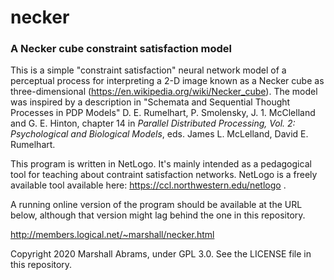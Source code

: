 necker 
===
### A Necker cube constraint satisfaction model

This is a simple "constraint satisfaction" neural network model of a
perceptual process for interpreting a 2-D image known as a Necker cube
as three-dimensional (https://en.wikipedia.org/wiki/Necker_cube). The
model was inspired by a description in "Schemata and Sequential Thought
Processes in PDP Models" D. E. Rumelhart, P. Smolensky, J. 1. McClelland
and G. E. Hinton, chapter 14 in *Parallel Distributed Processing, Vol.
2: Psychological and Biological Models*, eds. James L. McLelland, David
E. Rumelhart.

This program is written in NetLogo.  It's mainly intended as a
pedagogical tool for teaching about contraint satisfaction networks.
NetLogo is a freely available tool available here:
https://ccl.northwestern.edu/netlogo .

A running online version of the program should be available at the URL
below, although that version might lag behind the one in this
repository.

http://members.logical.net/~marshall/necker.html



Copyright 2020 Marshall Abrams, under GPL 3.0.  See the LICENSE file in
this repository.
